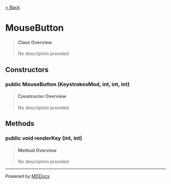 [< Back](../README.md)
# MouseButton #
>#### Class Overview ####
>No description provided
## Constructors ##
### public MouseButton (KeystrokesMod, int, int, int) ###
>#### Constructor Overview ####
>No description provided
>
## Methods ##
### public void renderKey (int, int) ###
>#### Method Overview ####
>No description provided
>

---
Powered by [MDDocs](https://github.com/VRCube/MDDocs)